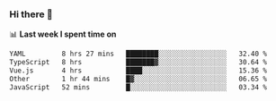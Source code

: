 ### Hi there 👋

<!--
**DBvc/DBvc** is a ✨ _special_ ✨ repository because its `README.md` (this file) appears on your GitHub profile.

Here are some ideas to get you started:

- 🔭 I’m currently working on ...
- 🌱 I’m currently learning ...
- 👯 I’m looking to collaborate on ...
- 🤔 I’m looking for help with ...
- 💬 Ask me about ...
- 📫 How to reach me: ...
- 😄 Pronouns: ...
- ⚡ Fun fact: ...
-->

📊 **Last week I spent time on**
<!--START_SECTION:waka-->

```txt
YAML         8 hrs 27 mins   ████████░░░░░░░░░░░░░░░░░   32.40 %
TypeScript   8 hrs           ███████▓░░░░░░░░░░░░░░░░░   30.64 %
Vue.js       4 hrs           ████░░░░░░░░░░░░░░░░░░░░░   15.36 %
Other        1 hr 44 mins    █▓░░░░░░░░░░░░░░░░░░░░░░░   06.65 %
JavaScript   52 mins         █░░░░░░░░░░░░░░░░░░░░░░░░   03.34 %
```

<!--END_SECTION:waka-->
